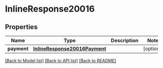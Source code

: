 # InlineResponse20016

## Properties
Name | Type | Description | Notes
------------ | ------------- | ------------- | -------------
**payment** | [**InlineResponse20016Payment**](InlineResponse20016Payment.md) |  | [optional] 

[[Back to Model list]](../README.md#documentation-for-models) [[Back to API list]](../README.md#documentation-for-api-endpoints) [[Back to README]](../README.md)


